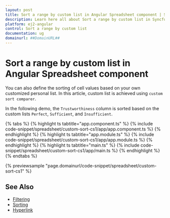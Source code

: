 ```yaml
---
layout: post
title: Sort a range by custom list in Angular Spreadsheet component | Syncfusion
description: Learn here all about Sort a range by custom list in Syncfusion Angular Spreadsheet component of Syncfusion Essential JS 2 and more.
platform: ej2-angular
control: Sort a range by custom list 
documentation: ug
domainurl: ##DomainURL##
---
```


# Sort a range by custom list in Angular Spreadsheet component

You can also define the sorting of cell values based on your own customized personal list. In this article, custom list is achieved using `custom sort comparer`.

In the following demo, the `Trustworthiness` column is sorted based on the custom lists `Perfect`, `Sufficient`, and `Insufficient`.

{% tabs %}
{% highlight ts tabtitle="app.component.ts" %}
{% include code-snippet/spreadsheet/custom-sort-cs1/app/app.component.ts %}
{% endhighlight %}
{% highlight ts tabtitle="app.module.ts" %}
{% include code-snippet/spreadsheet/custom-sort-cs1/app/app.module.ts %}
{% endhighlight %}
{% highlight ts tabtitle="main.ts" %}
{% include code-snippet/spreadsheet/custom-sort-cs1/app/main.ts %}
{% endhighlight %}
{% endtabs %}
  
{% previewsample "page.domainurl/code-snippet/spreadsheet/custom-sort-cs1" %}

## See Also

* [Filtering](./filter)
* [Sorting](./sort)
* [Hyperlink](./link)
